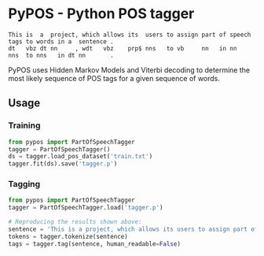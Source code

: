 # PyPOS - Python POS tagger

    This is  a  project, which allows its  users to assign part of speech tags to words in a  sentence .
    dt   vbz dt nn     , wdt   vbz    prp$ nns   to vb     nn   in nn     nns  to nns   in dt nn       .
    
PyPOS uses Hidden Markov Models and Viterbi decoding to determine the most likely sequence of POS tags for a given sequence of words.

## Usage

### Training
```python
from pypos import PartOfSpeechTagger
tagger = PartOfSpeechTagger()
ds = tagger.load_pos_dataset('train.txt')
tagger.fit(ds).save('tagger.p')

```

### Tagging

```python
from pypos import PartOfSpeechTagger
tagger = PartOfSpeechTagger.load('tagger.p')

# Reproducing the results shown above:
sentence = 'This is a project, which allows its users to assign part of speech tags to words in a sentence.'
tokens = tagger.tokenize(sentence)
tags = tagger.tag(sentence, human_readable=False)
```
